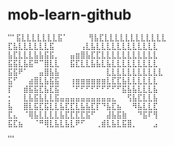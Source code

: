 # mob-learn-github
'''
⣯⣇⣇⣇⣇⣇⣇⣇⣯⠁⠀⠀⠀⠀⢻⣧⣏⣇⣇⣇⣇⣇⣇⣇⣇⣇⣇⣇⣇
⣏⣧⣇⣇⣇⣇⣇⣇⣯⠀⠀⠀⠀⠀⢠⣇⣧⣇⣇⣇⣇⣇⣇⣇⣇⣇⣇⣇⣇
⣧⣏⣇⣇⣇⣧⣧⣯⣯⡀⠀⠀⣤⣶⣿⣧⣏⣏⣇⣇⣇⣇⣇⣇⣇⣇⣇⣇⣇
⣯⣯⣇⣧⣯⠛⠉⣿⣇⣇⠀⠀⣯⣏⣇⣇⣧⣧⣇⣧⣇⣇⣇⣇⣇⣇⣇⣇⣇
⣯⣯⠟⠁⠀⠀⣤⣿⣧⣧⠀⠀⠀⠀⠀⠀⠀⠀⠀⣇⣇⣇⣇⣇⣇⣇⣇⣇⣇⣇
⣯⠋⠀⠀⣴⣿⣇⣧⣯⣯⠀⠀⢰⣶⣶⣶⣶⣶⣶⣇⣏⣏⣧⣇⣇⣇⣇⣇⣇
⡏⠀⠀⣾⣯⣯⣏⣧⣏⣯⠀⠀⠈⠋⠋⠋⠋⠋⠋⠋⠋⠋⣯⣧⣧⣇⣇⣇⣧
⡂⠀⠀⣇⣧⣯⣧⣇⣇⣯⣤⣤⣤⣤⣤⣤⣤⣤⣤⣤⣄⠀⠀⢫⣧⣏⣇⣇⣧
⣧⠀⠀⣿⣇⣯⣏⣯⣇⣇⣧⣏⣏⣇⣧⣧⣏⡏⠙⣧⣏⣦⠀⠀⠻⣧⣇⣇⣏
⣏⣄⠀⠈⢿⣧⣇⣇⣇⣇⣧⣏⣏⣏⣏⣯⠋⠀⠀⣼⣧⣯⣷⠀⠀⠙⣯⠏⢻
⣯⣏⣦⠀⠀⠈⠛⢿⣇⣧⣇⣧⣇⠟⠋⠀⠀⢀⣾⣇⣧⣇⣯⣿⡀⠀⠀⠀⣠

'''